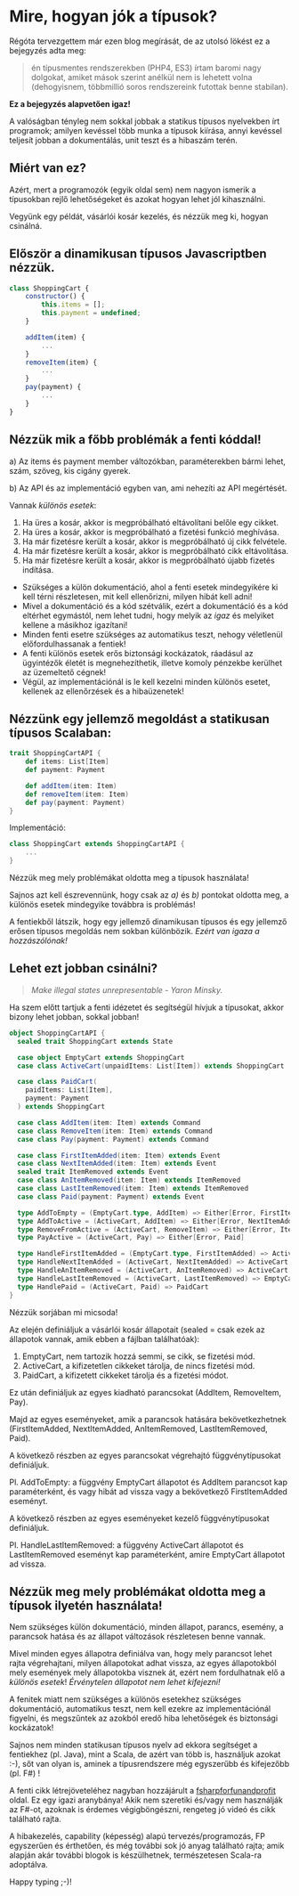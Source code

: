 Mire, hogyan jók a típusok?
====

Régóta tervezgettem már ezen blog megírását, de az utolsó lökést ez a bejegyzés adta meg:

> én típusmentes rendszerekben (PHP4, ES3) írtam baromi nagy dolgokat, amiket mások szerint anélkül nem is lehetett volna (dehogyisnem, többmillió soros rendszereink futottak benne stabilan).

**Ez a bejegyzés alapvetően igaz!**

A valóságban tényleg nem sokkal jobbak a statikus típusos nyelvekben írt programok; amilyen kevéssel több munka a típusok kiírása, annyi kevéssel teljesít jobban a dokumentálás, unit teszt és a hibaszám terén.

Miért van ez?
----

Azért, mert a programozók (egyik oldal sem) nem nagyon ismerik a típusokban rejlő lehetőségeket és azokat hogyan lehet jól kihasználni.

Vegyünk egy példát, vásárlói kosár kezelés, és nézzük meg ki, hogyan csinálná.

Először a dinamikusan típusos Javascriptben nézzük.
----

```javascript
class ShoppingCart {
    constructor() {
        this.items = [];
        this.payment = undefined;
    }

    addItem(item) {
        ...
    }
    removeItem(item) {
        ...
    }
    pay(payment) {
        ...
    }
}
```

Nézzük mik a főbb problémák a fenti kóddal!
----

a) Az items és payment member változókban, paraméterekben bármi lehet, szám, szöveg, kis cigány gyerek.

b) Az API és az implementáció egyben van, ami nehezíti az API megértését.

Vannak _különös esetek_:
1. Ha üres a kosár, akkor is megpróbálható eltávolítani belőle egy cikket.
2. Ha üres a kosár, akkor is megpróbálható a fizetési funkció meghívása.
3. Ha már fizetésre került a kosár, akkor is megpróbálható új cikk felvétele.
4. Ha már fizetésre került a kosár, akkor is megpróbálható cikk eltávolítása.
5. Ha már fizetésre került a kosár, akkor is megpróbálható újabb fizetés indítása.

- Szükséges a külön dokumentáció, ahol a fenti esetek mindegyikére ki kell térni részletesen, mit kell ellenőrizni, milyen hibát kell adni!
- Mivel a dokumentáció és a kód szétválik, ezért a dokumentáció és a kód eltérhet egymástól, nem lehet tudni, hogy melyik az _igaz_ és melyiket kellene a másikhoz igazítani!
- Minden fenti esetre szükséges az automatikus teszt, nehogy véletlenül előfordulhassanak a fentiek!
- A fenti különös esetek erős biztonsági kockázatok, ráadásul az ügyintézők életét is megnehezíthetik, illetve komoly pénzekbe kerülhet az üzemeltető cégnek!
- Végül, az implementációnál is le kell kezelni minden különös esetet, kellenek az ellenőrzések és a hibaüzenetek!

Nézzünk egy jellemző megoldást a statikusan típusos Scalaban:
----

```scala
trait ShoppingCartAPI {
    def items: List[Item]
    def payment: Payment

    def addItem(item: Item)
    def removeItem(item: Item)
    def pay(payment: Payment)
}
```
Implementáció:
```scala
class ShoppingCart extends ShoppingCartAPI {
    ...
}
```

Nézzük meg mely problémákat oldotta meg a típusok használata!

Sajnos azt kell észrevennünk, hogy csak az _a)_ és _b)_ pontokat oldotta meg, a különös esetek mindegyike továbbra is problémás!

A fentiekből látszik, hogy egy jellemző dinamikusan típusos és egy jellemző erősen típusos megoldás nem sokban különbözik. *Ezért van igaza a hozzászólónak!*

Lehet ezt jobban csinálni?
----

> *Make illegal states unrepresentable - Yaron Minsky.*

Ha szem előtt tartjuk a fenti idézetet és segítségül hívjuk a típusokat, akkor bizony lehet jobban, sokkal jobban!

```scala
object ShoppingCartAPI {
  sealed trait ShoppingCart extends State

  case object EmptyCart extends ShoppingCart
  case class ActiveCart(unpaidItems: List[Item]) extends ShoppingCart

  case class PaidCart(
    paidItems: List[Item],
    payment: Payment
  ) extends ShoppingCart

  case class AddItem(item: Item) extends Command
  case class RemoveItem(item: Item) extends Command
  case class Pay(payment: Payment) extends Command

  case class FirstItemAdded(item: Item) extends Event
  case class NextItemAdded(item: Item) extends Event
  sealed trait ItemRemoved extends Event
  case class AnItemRemoved(item: Item) extends ItemRemoved
  case class LastItemRemoved(item: Item) extends ItemRemoved
  case class Paid(payment: Payment) extends Event

  type AddToEmpty = (EmptyCart.type, AddItem) => Either[Error, FirstItemAdded]
  type AddToActive = (ActiveCart, AddItem) => Either[Error, NextItemAdded]
  type RemoveFromActive = (ActiveCart, RemoveItem) => Either[Error, ItemRemoved]
  type PayActive = (ActiveCart, Pay) => Either[Error, Paid]

  type HandleFirstItemAdded = (EmptyCart.type, FirstItemAdded) => ActiveCart
  type HandleNextItemAdded = (ActiveCart, NextItemAdded) => ActiveCart
  type HandleAnItemRemoved = (ActiveCart, AnItemRemoved) => ActiveCart
  type HandleLastItemRemoved = (ActiveCart, LastItemRemoved) => EmptyCart.type
  type HandlePaid = (ActiveCart, Paid) => PaidCart
}

```

Nézzük sorjában mi micsoda!

Az elején definiáljuk a vásárlói kosár állapotait (sealed = csak ezek az állapotok vannak, amik ebben a fájlban találhatóak):
1. EmptyCart, nem tartozik hozzá semmi, se cikk, se fizetési mód.
2. ActiveCart, a kifizetetlen cikkeket tárolja, de nincs fizetési mód.
3. PaidCart, a kifizetett cikkeket tárolja és a fizetési módot.

Ez után definiáljuk az egyes kiadható parancsokat (AddItem, RemoveItem, Pay).

Majd az egyes eseményeket, amik a parancsok hatására bekövetkezhetnek (FirstItemAdded, NextItemAdded, AnItemRemoved, LastItemRemoved, Paid).

A következő részben az egyes parancsokat végrehajtó függvénytípusokat definiáljuk.

Pl. AddToEmpty: a függvény EmptyCart állapotot és AddItem parancsot kap paraméterként, és vagy hibát ad vissza vagy a bekövetkező FirstItemAdded eseményt.

A következő részben az egyes eseményeket kezelő függvénytípusokat definiáljuk.

Pl. HandleLastItemRemoved: a függvény ActiveCart állapotot és LastItemRemoved eseményt kap paraméterként, amire EmptyCart állapotot ad vissza.

Nézzük meg mely problémákat oldotta meg a típusok ilyetén használata!
----

Nem szükséges külön dokumentáció, minden állapot, parancs, esemény, a parancsok hatása és az állapot változások részletesen benne vannak.

Mivel minden egyes állapotra definiálva van, hogy mely parancsot lehet rajta végrehajtani, milyen állapotokat adhat vissza, az egyes állapotokból mely események mely állapotokba visznek át, ezért nem fordulhatnak elő a _különös esetek_! *Érvénytelen állapotot nem lehet kifejezni!*

A fenitek miatt nem szükséges a különös esetekhez szükséges dokumentáció, automatikus teszt, nem kell ezekre az implementációnál figyelni, és megszűntek az azokból eredő hiba lehetőségek és biztonsági kockázatok!

Sajnos nem minden statikusan típusos nyelv ad ekkora segítséget a fentiekhez (pl. Java), mint a Scala, de azért van több is, használjuk azokat :-), sőt van olyan is, aminek a típusrendszere még egyszerűbb és kifejezőbb (pl. F#) !

A fenti cikk létrejöveteléhez nagyban hozzájárult a [fsharpforfunandprofit](http://fsharpforfunandprofit.com/) oldal. Ez egy igazi aranybánya! Akik nem szeretiki és/vagy nem használják az F#-ot, azoknak is érdemes végigböngészni, rengeteg jó videó és cikk található rajta.

A hibakezelés, capability (képesség) alapú tervezés/programozás, FP egyszerűen és érthetően, és még további sok jó anyag található rajta; amik alapján akár további blogok is készülhetnek, természetesen Scala-ra adoptálva.

Happy typing ;-)!
